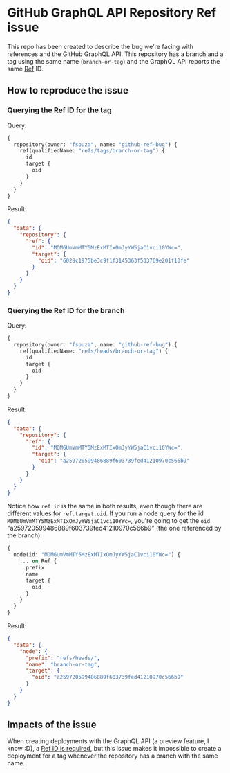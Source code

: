 # GitHub GraphQL API Repository Ref issue

This repo has been created to describe the bug we're facing with references and
the GitHub GraphQL API. This repository has a branch and a tag using the same
name (``branch-or-tag``) and the GraphQL API reports the same
[Ref](https://developer.github.com/v4/object/ref/) ID.

## How to reproduce the issue

### Querying the Ref ID for the tag

Query:

```graphql
{
  repository(owner: "fsouza", name: "github-ref-bug") {
    ref(qualifiedName: "refs/tags/branch-or-tag") {
      id
      target {
        oid
      }
    }
  }
}
```

Result:


```json
{
  "data": {
    "repository": {
      "ref": {
        "id": "MDM6UmVmMTY5MzExMTIxOmJyYW5jaC1vci10YWc=",
        "target": {
          "oid": "6028c1975be3c9f1f3145363f533769e201f10fe"
        }
      }
    }
  }
}
```

### Querying the Ref ID for the branch

Query:

```graphql
{
  repository(owner: "fsouza", name: "github-ref-bug") {
    ref(qualifiedName: "refs/heads/branch-or-tag") {
      id
      target {
        oid
      }
    }
  }
}
```

Result:

```json
{
  "data": {
    "repository": {
      "ref": {
        "id": "MDM6UmVmMTY5MzExMTIxOmJyYW5jaC1vci10YWc=",
        "target": {
          "oid": "a259720599486889f603739fed41210970c566b9"
        }
      }
    }
  }
}
```

Notice how ``ref.id`` is the same in both results, even though there are
different values for ``ref.target.oid``. If you run a node query for the id
``MDM6UmVmMTY5MzExMTIxOmJyYW5jaC1vci10YWc=``, you're going to get the ``oid``
"a259720599486889f603739fed41210970c566b9" (the one referenced by the branch):

```graphql
{
  node(id: "MDM6UmVmMTY5MzExMTIxOmJyYW5jaC1vci10YWc=") {
    ... on Ref {
      prefix
      name
      target {
        oid
      }
    }
  }
}
```

Result:

```json
{
  "data": {
    "node": {
      "prefix": "refs/heads/",
      "name": "branch-or-tag",
      "target": {
        "oid": "a259720599486889f603739fed41210970c566b9"
      }
    }
  }
}
```

## Impacts of the issue

When creating deployments with the GraphQL API (a preview feature, I know :D),
a [Ref ID is
required](https://developer.github.com/v4/input_object/createdeploymentinput/#refid),
but this issue makes it impossible to create a deployment for a tag whenever
the repository has a branch with the same name.
